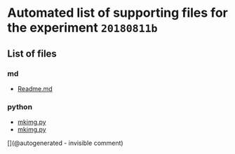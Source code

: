 # Automated list of supporting files for the __experiment `20180811b`__

## List of files

### md

* [Readme.md](/include/images/kretzaw145ba/20180811b/Readme.md)


### python

* [mkimg.py](/include/images/kretzaw145ba/20180812a/mkimg.py)
* [mkimg.py](/include/images/kretzaw145ba/20180811b/mkimg.py)


[](@autogenerated - invisible comment)